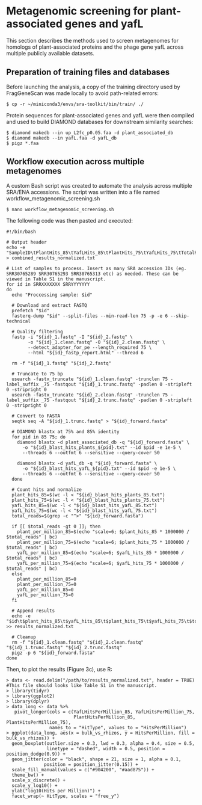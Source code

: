 # Metagenomic screening for plant-associated genes and yafL

This section describes the methods used to screen metagenomes for homologs of plant-associated proteins and the phage gene yafL across multiple publicly available datasets.

## Preparation of training files and databases

Before launching the analysis, a copy of the training directory used by FragGeneScan was made locally to avoid path-related errors:

~~~
$ cp -r ~/miniconda3/envs/sra-toolkit/bin/train/ ./
~~~

Protein sequences for plant-associated genes and yafL were then compiled and used to build DIAMOND databases for downstream similarity searches:

~~~
$ diamond makedb --in up_L2fc_p0.05.faa -d plant_associated_db
$ diamond makedb --in yafL.faa -d yafL_db
$ pigz *.faa
~~~

## Workflow execution across multiple metagenomes
A custom Bash script was created to automate the analysis across multiple SRA/ENA accessions. The script was written into a file named workflow_metagenomic_screening.sh

~~~
$ nano workflow_metagenomic_screening.sh
~~~

The following code was then pasted and executed:

~~~
#!/bin/bash

# Output header
echo -e "SampleID\tPlantHits_85\tYafLHits_85\tPlantHits_75\tYafLHits_75\tTotalReads\tPlantHitsPerMillion_85\tYafLHitsPerMillion_85\tPlantHitsPerMillion_75\tYafLHitsPerMillion_75" > combined_results_normalized.txt

# List of samples to process. Insert as many SRA accession IDs (eg. SRR30765289 SRR30765293 SRR30765313 etc) as needed. These can be viewed in Table S1 in the manuscript.
for id in SRRXXXXXXX SRRYYYYYYY
do
  echo "Proccessing sample: $id"

  # Download and extract FASTQ
  prefetch "$id"
  fasterq-dump "$id" --split-files --min-read-len 75 -p -e 6 --skip-technical

  # Quality filtering
  fastp -i "${id}_1.fastq" -I "${id}_2.fastq" \
        -o "${id}_1.clean.fastq" -O "${id}_2.clean.fastq" \
        --detect_adapter_for_pe --length_required 75 \
        --html "${id}_fastp_report.html" --thread 6

  rm -f "${id}_1.fastq" "${id}_2.fastq"

  # Truncate to 75 bp
  usearch -fastx_truncate "${id}_1.clean.fastq" -trunclen 75 -label_suffix _75 -fastqout "${id}_1.trunc.fastq" -padlen 0 -stripleft 0 -stripright 0
  usearch -fastx_truncate "${id}_2.clean.fastq" -trunclen 75 -label_suffix _75 -fastqout "${id}_2.trunc.fastq" -padlen 0 -stripleft 0 -stripright 0

  # Convert to FASTA
  seqtk seq -A "${id}_1.trunc.fastq" > "${id}_forward.fasta"

  # DIAMOND blastx at 75% and 85% identity
  for pid in 85 75; do
    diamond blastx -d plant_associated_db -q "${id}_forward.fasta" \
      -o "${id}_blast_hits_plants_${pid}.txt" --id $pid -e 1e-5 \
      --threads 6 --outfmt 6 --sensitive --query-cover 50

    diamond blastx -d yafL_db -q "${id}_forward.fasta" \
      -o "${id}_blast_hits_yafL_${pid}.txt" --id $pid -e 1e-5 \
      --threads 6 --outfmt 6 --sensitive --query-cover 50
  done

  # Count hits and normalize
  plant_hits_85=$(wc -l < "${id}_blast_hits_plants_85.txt")
  plant_hits_75=$(wc -l < "${id}_blast_hits_plants_75.txt")
  yafL_hits_85=$(wc -l < "${id}_blast_hits_yafL_85.txt")
  yafL_hits_75=$(wc -l < "${id}_blast_hits_yafL_75.txt")
  total_reads=$(grep -c "^>" "${id}_forward.fasta")

  if [[ $total_reads -gt 0 ]]; then
    plant_per_million_85=$(echo "scale=6; $plant_hits_85 * 1000000 / $total_reads" | bc)
    plant_per_million_75=$(echo "scale=6; $plant_hits_75 * 1000000 / $total_reads" | bc)
    yafL_per_million_85=$(echo "scale=6; $yafL_hits_85 * 1000000 / $total_reads" | bc)
    yafL_per_million_75=$(echo "scale=6; $yafL_hits_75 * 1000000 / $total_reads" | bc)
  else
    plant_per_million_85=0
    plant_per_million_75=0
    yafL_per_million_85=0
    yafL_per_million_75=0
  fi

  # Append results
  echo -e "$id\t$plant_hits_85\t$yafL_hits_85\t$plant_hits_75\t$yafL_hits_75\t$total_reads\t$plant_per_million_85\t$yafL_per_million_85\t$plant_per_million_75\t$yafL_per_million_75" >> results_normalized.txt

  # Cleanup
  rm -f "${id}_1.clean.fastq" "${id}_2.clean.fastq" "${id}_1.trunc.fastq" "${id}_2.trunc.fastq"
  pigz -p 6 "${id}_forward.fasta"
done
~~~

Then, to plot the results (Figure 3c), use R:

~~~
> data <- read.delim("/path/to/results_normalized.txt", header = TRUE) #This file should looks like Table S1 in the manuscript.
> library(tidyr)
> library(ggplot2)
> library(dplyr)
> data_long <- data %>%
   pivot_longer(cols = c(YafLHitsPerMillion_85, YafLHitsPerMillion_75, 
                         PlantHitsPerMillion_85, PlantHitsPerMillion_75),
                names_to = "HitType", values_to = "HitsPerMillion")
> ggplot(data_long, aes(x = bulk_vs_rhizos, y = HitsPerMillion, fill = bulk_vs_rhizos)) +
  geom_boxplot(outlier.size = 0.3, lwd = 0.3, alpha = 0.4, size = 0.5,
               linetype = "dashed", width = 0.5, position = position_dodge(0.9)) +
  geom_jitter(color = "black", shape = 21, size = 1, alpha = 0.1,
              position = position_jitter(0.15)) +
  scale_fill_manual(values = c("#904200", "#aad875")) +
  theme_bw() +
  scale_x_discrete() +
  scale_y_log10() +
  ylab("log10(Hits per Million)") +
  facet_wrap(~ HitType, scales = "free_y")
~~~
